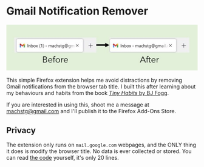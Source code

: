 # Gmail Notification Remover

![Before and After Picture](/docs/before_and_after.jpg)

This simple Firefox extension helps me avoid distractions by removing Gmail notifications
from the browser tab title. I built this after learning about my behaviours and habits from the book [*Tiny Habits* by BJ Fogg](https://tinyhabits.com/book/).

If you are interested in using this, shoot me a message at [machstg@gmail.com](mailto:machstg@gmail.com) 
and I'll publish it to the Firefox Add-Ons Store.

## Privacy

The extension only runs on `mail.google.com` webpages, and
the ONLY thing it does is modify the browser title. 
No data is ever collected or stored. You can read [the code](remove_notifications.js) yourself, it's only 20 lines.
